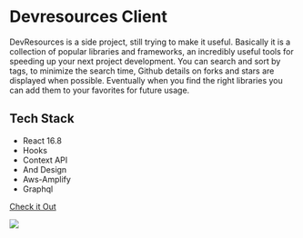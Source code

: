 # Devresources Client

DevResources is a side project, still trying to make it useful.
Basically it is a collection of popular libraries and frameworks, an incredibly useful tools for speeding up your next project development.
You can search and sort by tags, to minimize the search time, Github details on forks and stars are displayed when possible.
Eventually when you find the right libraries you can add them to your favorites for future usage.

## Tech Stack

- React 16.8
- Hooks
- Context API
- And Design
- Aws-Amplify
- Graphql

[Check it Out](https://devresources.site)

![](https://github.com/niradler/devresources-client/blob/master/demo/devHome.png)